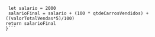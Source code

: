 ```function calculaSalario(qtdeCarrosVendidos, valorTotalVendas) {
 let salario = 2000
 salarioFinal = salario + (100 * qtdeCarrosVendidos) +((valorTotalVendas*5)/100)
return salarioFinal
}```